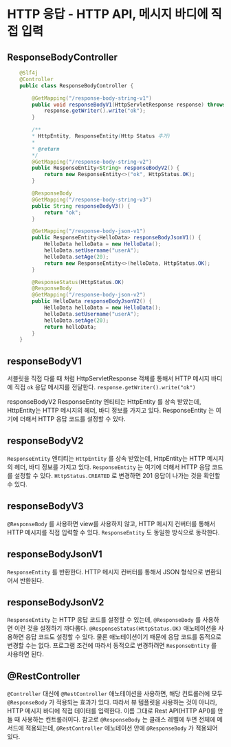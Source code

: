 # HTTP 응답 - HTTP API, 메시지 바디에 직접 입력


## ResponseBodyController

```java
    @Slf4j
    @Controller
    public class ResponseBodyController {

        @GetMapping("/response-body-string-v1")
        public void responseBodyV1(HttpServletResponse response) throws IOException {
            response.getWriter().write("ok");
        }

        /**
        * HttpEntity, ResponseEntity(Http Status 추가)
        *
        * @return
        */
        @GetMapping("/response-body-string-v2")
        public ResponseEntity<String> responseBodyV2() {
            return new ResponseEntity<>("ok", HttpStatus.OK);
        }

        @ResponseBody
        @GetMapping("/response-body-string-v3")
        public String responseBodyV3() {
            return "ok";
        }

        @GetMapping("/response-body-json-v1")
        public ResponseEntity<HelloData> responseBodyJsonV1() {
            HelloData helloData = new HelloData();
            helloData.setUsername("userA");
            helloData.setAge(20);
            return new ResponseEntity<>(helloData, HttpStatus.OK);
        }

        @ResponseStatus(HttpStatus.OK)
        @ResponseBody
        @GetMapping("/response-body-json-v2")
        public HelloData responseBodyJsonV2() {
            HelloData helloData = new HelloData();
            helloData.setUsername("userA");
            helloData.setAge(20);
            return helloData;
        }
    }
```

## **responseBodyV1**

서블릿을 직접 다룰 때 처럼
HttpServletResponse 객체를 통해서 HTTP 메시지 바디에 직접 `ok` 응답 메시지를 전달한다.
`response.getWriter().write("ok")`

responseBodyV2
ResponseEntity 엔티티는 HttpEntity 를 상속 받았는데, HttpEntity는 HTTP 메시지의 헤더, 바디 
정보를 가지고 있다. ResponseEntity 는 여기에 더해서 HTTP 응답 코드를 설정할 수 있다.

## responseBodyV2

`ResponseEntity` 엔티티는 `HttpEntity` 를 상속 받았는데, HttpEntity는 HTTP 메시지의 헤더, 바디 정보를 가지고 있다. `ResponseEntity` 는 여기에 더해서 HTTP 응답 코드를 설정할 수 있다.
`HttpStatus.CREATED` 로 변경하면 201 응답이 나가는 것을 확인할 수 있다.

## responseBodyV3

`@ResponseBody` 를 사용하면 view를 사용하지 않고, HTTP 메시지 컨버터를 통해서 HTTP 메시지를 직접 입력할 수 있다. `ResponseEntity` 도 동일한 방식으로 동작한다.

## responseBodyJsonV1

`ResponseEntity` 를 반환한다. HTTP 메시지 컨버터를 통해서 JSON 형식으로 변환되어서 반환된다.

## responseBodyJsonV2
`ResponseEntity` 는 HTTP 응답 코드를 설정할 수 있는데, `@ResponseBody` 를 사용하면 이런 것을 설정하기 까다롭다.
`@ResponseStatus(HttpStatus.OK)` 애노테이션을 사용하면 응답 코드도 설정할 수 있다.
물론 애노테이션이기 때문에 응답 코드를 동적으로 변경할 수는 없다. 프로그램 조건에 따라서 동적으로 변경하려면 `ResponseEntity` 를 사용하면 된다.

## @RestController
`@Controller` 대신에 `@RestController` 애노테이션을 사용하면, 해당 컨트롤러에 모두 `@ResponseBody` 가 적용되는 효과가 있다. 따라서 뷰 템플릿을 사용하는 것이 아니라, HTTP 메시지 바디에 직접 데이터를 입력한다. 이름 그대로 Rest API(HTTP API)를 만들 때 사용하는 컨트롤러이다.
참고로 `@ResponseBody` 는 클래스 레벨에 두면 전체에 메서드에 적용되는데, `@RestController` 에노테이션 안에 `@ResponseBody` 가 적용되어 있다.